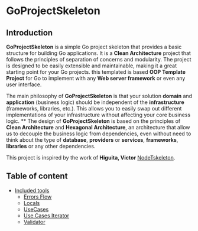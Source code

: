 # GoProjectSkeleton

## Introduction

**GoProjectSkeleton** is a simple Go project skeleton that provides a basic structure for building Go applications. It is a **Clean Architecture** project that follows the principles of separation of concerns and modularity. The project is designed to be easily extensible and maintainable, making it a great starting point for your Go projects. this templated is based **OOP Template Project** for Go to implement with any **Web server framework** or even any user interface.

The main philosophy of **GoProjectSkeleton** is that your solution **domain** and **application** (business logic) should be independent of the **infrastructure** (frameworks, libraries, etc.). This allows you to easily swap out different implementations of your infrastructure without affecting your core business logic.
**
The design of **GoProjectSkeleton** is based on the principles of **Clean Architecture** and **Hexagonal Architecture**, an architecture that allow us to decouple the business logic from dependencies, even without need to think about the type of **database**, **providers** or **services**, **frameworks**, **libraries** or any other dependencies.


This project is inspired by the work of **Higuita, Victor** [NodeTskeleton](https://github.com/harvic3/nodetskeleton).

## Table of content

- [Included tools](#included-tools)
    - [Errors Flow](#errors-flow)
    - [Locals](#locals)
    - [UseCases](#usecases)
    - [Use Cases Iterator](#use-cases-iterator)
    - [Validator](#validator)

